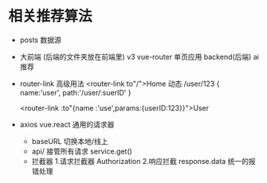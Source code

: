 # 相关推荐算法

- posts 数据源
- 大前端 (后端的文件夹放在前端里)
    v3 vue-router 单页应用
    backend(后端)  ai 推荐

- router-link 高级用法
    <router-link to"/">Home</router-link> 动态
    /user/123
    {
        name:'user',
        path:'/user/:suerID'
    }

    <router-link :to"{name :'use',params:{userID:123}}">User</router-link>



- axios vue.react 通用的请求器
    - baseURL 切换本地/线上
    - api/ 接管所有请求
        service.get()
    - 拦截器
        1.请求拦截器 Authorization
        2.响应拦截
            response.data
            统一的报错处理